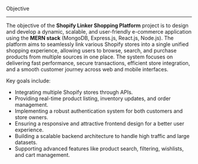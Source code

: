 
Objective
************
The objective of the **Shopify Linker Shopping Platform** project is to design and develop a dynamic, scalable, and user-friendly e-commerce application 
using the **MERN stack** (MongoDB, Express.js, React.js, Node.js). The platform aims to seamlessly link various Shopify stores into a single unified shopping 
experience, allowing users to browse, search, and purchase products from multiple sources in one place. The system focuses on delivering fast performance, secure 
transactions, efficient store integration, and a smooth customer journey across web and mobile interfaces.

Key goals include:
* Integrating multiple Shopify stores through APIs.
* Providing real-time product listing, inventory updates, and order management.
* Implementing a robust authentication system for both customers and store owners.
* Ensuring a responsive and attractive frontend design for a better user experience.
* Building a scalable backend architecture to handle high traffic and large datasets.
* Supporting advanced features like product search, filtering, wishlists, and cart management.


